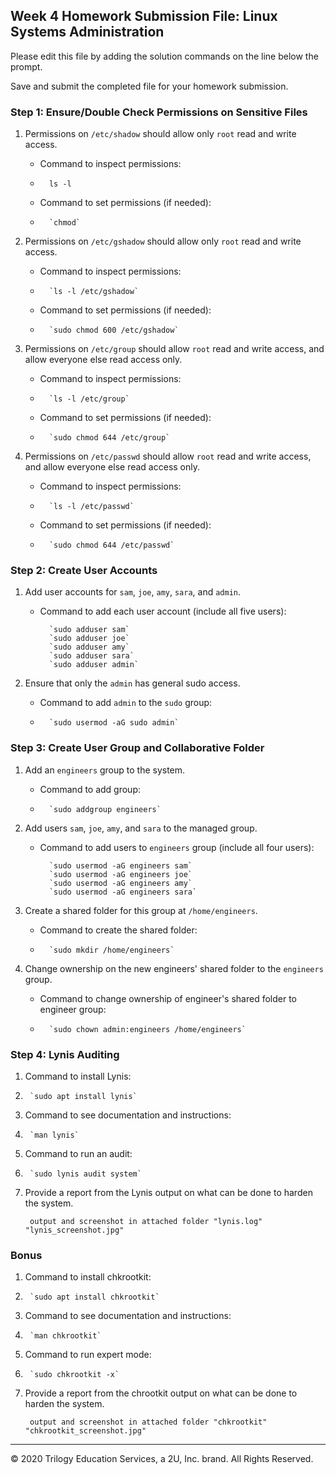 ## Week 4 Homework Submission File: Linux Systems Administration

Please edit this file by adding the solution commands on the line below the prompt.

Save and submit the completed file for your homework submission.


### Step 1: Ensure/Double Check Permissions on Sensitive Files

1. Permissions on `/etc/shadow` should allow only `root` read and write access.

    - Command to inspect permissions:
    - 
            ls -l

    - Command to set permissions (if needed):
    - 
            `chmod`

2. Permissions on `/etc/gshadow` should allow only `root` read and write access.

    - Command to inspect permissions:
    - 
            `ls -l /etc/gshadow`

    - Command to set permissions (if needed):
    - 
            `sudo chmod 600 /etc/gshadow`

3. Permissions on `/etc/group` should allow `root` read and write access, and allow everyone else read access only.

    - Command to inspect permissions:
    - 
            `ls -l /etc/group`

    - Command to set permissions (if needed):
    - 
            `sudo chmod 644 /etc/group`

4. Permissions on `/etc/passwd` should allow `root` read and write access, and allow everyone else read access only.

    - Command to inspect permissions:
    - 
            `ls -l /etc/passwd`

    - Command to set permissions (if needed):
    - 
            `sudo chmod 644 /etc/passwd`

### Step 2: Create User Accounts

1. Add user accounts for `sam`, `joe`, `amy`, `sara`, and `admin`.

    - Command to add each user account (include all five users):
            
            `sudo adduser sam`
            `sudo adduser joe`
            `sudo adduser amy`
            `sudo adduser sara`
            `sudo adduser admin`

2. Ensure that only the `admin` has general sudo access.

    - Command to add `admin` to the `sudo` group:
    - 
            `sudo usermod -aG sudo admin`

### Step 3: Create User Group and Collaborative Folder

1. Add an `engineers` group to the system.

    - Command to add group:
    - 
            `sudo addgroup engineers`

2. Add users `sam`, `joe`, `amy`, and `sara` to the managed group.

    - Command to add users to `engineers` group (include all four users):
           
            `sudo usermod -aG engineers sam`
            `sudo usermod -aG engineers joe`
            `sudo usermod -aG engineers amy`
            `sudo usermod -aG engineers sara`

3. Create a shared folder for this group at `/home/engineers`.

    - Command to create the shared folder:
    - 
            `sudo mkdir /home/engineers`

4. Change ownership on the new engineers' shared folder to the `engineers` group.

    - Command to change ownership of engineer's shared folder to engineer group:
    - 
            `sudo chown admin:engineers /home/engineers`

### Step 4: Lynis Auditing

1. Command to install Lynis:
1. 
        `sudo apt install lynis`

2. Command to see documentation and instructions:
1. 
        `man lynis`

3. Command to run an audit:
1. 
        `sudo lynis audit system`

4. Provide a report from the Lynis output on what can be done to harden the system.

        output and screenshot in attached folder "lynis.log" "lynis_screenshot.jpg"


### Bonus
1. Command to install chkrootkit:
1. 
        `sudo apt install chkrootkit`

2. Command to see documentation and instructions:
1. 
        `man chkrootkit`

3. Command to run expert mode:
1. 
        `sudo chkrootkit -x`

4. Provide a report from the chrootkit output on what can be done to harden the system.

        output and screenshot in attached folder "chkrootkit" "chkrootkit_screenshot.jpg"

---
© 2020 Trilogy Education Services, a 2U, Inc. brand. All Rights Reserved.

